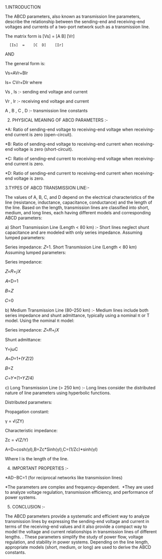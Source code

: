 1.INTRODUCTION

The ABCD parameters, also known as transmission line parameters, describe the relationship between the sending-end and receiving-end voltages and currents of a two-port network such as a transmission line.

The matrix form is 
[Vs]   =   [A  B]   [Vr]


      [Is]  =    [C  D]    [Ir]

AND 

The general form is:

Vs=AVr+BIr

Is= CVr+DIr
where

Vs , Is :- sending  end  voltage  and  current

Vr , Ir :- receiving  end  voltage  and  current

A , B , C , D :- transmission  line  constants

2. PHYSICAL MEANING OF ABCD PARAMETERS :-
   
*A: Ratio of sending-end voltage to receiving-end voltage when receiving-end current is zero (open-circuit).

*B: Ratio of sending-end voltage to receiving-end current when receiving-end voltage is zero (short-circuit).

*C: Ratio of sending-end current to receiving-end voltage when receiving-end current is zero.

*D: Ratio of sending-end current to receiving-end current when receiving-end voltage is zero.


 3.TYPES OF ABCD TRANSMISSION LINE:-
 
 The values of A, B, C, and D depend on the electrical characteristics of the line (resistance, inductance, capacitance, conductance) and the length of the line. Based on the length, transmission lines are classified into short, medium, and long lines, each having different models and corresponding ABCD parameters:

a) Short Transmission Line (Length < 80 km) :- Short lines neglect shunt capacitance and are modeled with only series impedance.
Assuming lumped parameters:

Series impedance: 
𝑍=1. Short Transmission Line (Length < 80 km)
Assuming lumped parameters:

Series impedance: 

𝑍=𝑅+𝑗𝑋

𝐴=D=1

𝐵=𝑍

𝐶=0

b) Medium Transmission Line (80–250 km) :- Medium lines include both series impedance and shunt admittance, typically using a nominal π or T model.
Using the nominal π model:

Series impedance: 
𝑍=𝑅+𝑗𝑋

Shunt admittance: 

Y=jωC

𝐴=𝐷=1+(𝑌𝑍/2)

𝐵=Z

𝐶=𝑌*(1+𝑌𝑍/4)

c) Long Transmission Line (> 250 km) :- Long lines consider the distributed nature of line parameters using hyperbolic functions.

Distributed parameters:

Propagation constant: 

γ = √(ZY) 

Characteristic impedance:

Zc = √(Z/Y) 

A=D=cosh(γl),B=Zc*Sinh(γl),C=(1/Zc)*sinh(γl)

Where 
l is the length of the line.

4. IMPORTANT PROPERTIES :-

*AD−BC=1 (for reciprocal networks like transmission lines)

*The parameters are complex and frequency-dependent.
​
*They are used to analyze voltage regulation, transmission efficiency, and performance of power systems.

5. CONCLUSION  :-

The ABCD parameters provide a systematic and efficient way to analyze transmission lines by expressing the sending-end voltage and current in terms of the 
receiving-end values and it also  provide a compact way to model the voltage and current relationships in transmission lines of different lengths. . 
These parameters simplify the study of power flow, voltage regulation, and stability in power systems. Depending on the line length, 
appropriate models (short, medium, or long) are used to derive the ABCD constants.




